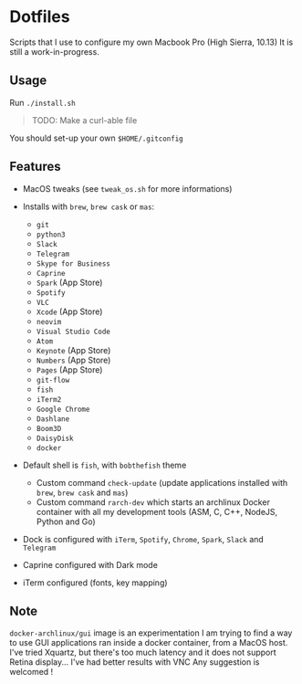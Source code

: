 # Dotfiles

  Scripts that I use to configure my own Macbook Pro (High Sierra, 10.13)
  It is still a work-in-progress.

## Usage

Run `./install.sh`

> TODO: Make a curl-able file

You should set-up your own `$HOME/.gitconfig`

## Features

- MacOS tweaks (see `tweak_os.sh` for more informations)
- Installs with `brew`, `brew cask` or `mas`:

  - `git`
  - `python3`
  - `Slack`
  - `Telegram`
  - `Skype for Business`
  - `Caprine`
  - `Spark` (App Store)
  - `Spotify`
  - `VLC`
  - `Xcode` (App Store)
  - `neovim`
  - `Visual Studio Code`
  - `Atom`
  - `Keynote` (App Store)
  - `Numbers` (App Store)
  - `Pages` (App Store)
  - `git-flow`
  - `fish`
  - `iTerm2`
  - `Google Chrome`
  - `Dashlane`
  - `Boom3D`
  - `DaisyDisk`
  - `docker`

- Default shell is `fish`, with `bobthefish` theme

  - Custom command `check-update` (update applications installed with `brew`, `brew cask` and `mas`)
  - Custom command `rarch-dev` which starts an archlinux Docker container with all my development tools (ASM, C, C++, NodeJS, Python and Go)
- Dock is configured with `iTerm`, `Spotify`, `Chrome`, `Spark`, `Slack` and `Telegram`
- Caprine configured with Dark mode
- iTerm configured (fonts, key mapping)

## Note

`docker-archlinux/gui` image is an experimentation
I am trying to find a way to use GUI applications ran inside a docker container, from a MacOS host.
I've tried Xquartz, but there's too much latency and it does not support Retina display... I've had better results with VNC
Any suggestion is welcomed !